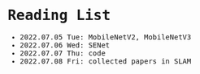<span style="font-family:monospace">

# Reading List

* 2022.07.05 Tue: MobileNetV2, MobileNetV3
* 2022.07.06 Wed: SENet
* 2022.07.07 Thu: code
* 2022.07.08 Fri: collected papers in SLAM

